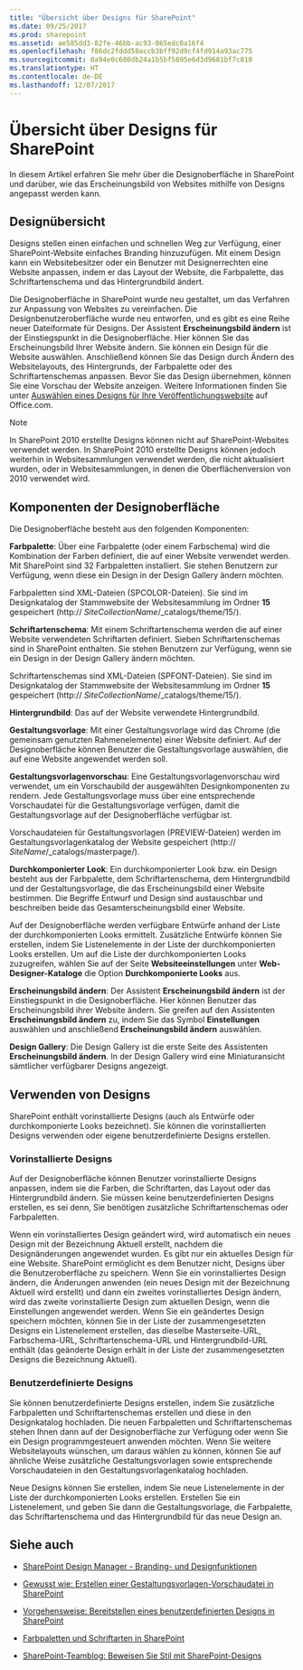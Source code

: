 ```yaml
---
title: "Übersicht über Designs für SharePoint"
ms.date: 09/25/2017
ms.prod: sharepoint
ms.assetid: ae585dd3-82fe-46bb-ac93-065edc0a16f4
ms.openlocfilehash: f86dc2fddd58accb3bff92d9cf4fd914a93ac775
ms.sourcegitcommit: 0a94e0c600db24a1b5bf5895e6d3d9681bf7c810
ms.translationtype: HT
ms.contentlocale: de-DE
ms.lasthandoff: 12/07/2017
---
```

# <a name="themes-overview-for-sharepoint"></a>Übersicht über Designs für SharePoint
In diesem Artikel erfahren Sie mehr über die Designoberfläche in SharePoint und darüber, wie das Erscheinungsbild von Websites mithilfe von Designs angepasst werden kann.
## <a name="themes-overview"></a>Designübersicht
<a name="section1"> </a>

Designs stellen einen einfachen und schnellen Weg zur Verfügung, einer SharePoint-Website einfaches Branding hinzuzufügen. Mit einem Design kann ein Websitebesitzer oder ein Benutzer mit Designerrechten eine Website anpassen, indem er das Layout der Website, die Farbpalette, das Schriftartenschema und das Hintergrundbild ändert.
  
    
    
Die Designoberfläche in SharePoint wurde neu gestaltet, um das Verfahren zur Anpassung von Websites zu vereinfachen. Die Designbenutzeroberfläche wurde neu entworfen, und es gibt es eine Reihe neuer Dateiformate für Designs. Der Assistent **Erscheinungsbild ändern** ist der Einstiegspunkt in die Designoberfläche. Hier können Sie das Erscheinungsbild Ihrer Website ändern. Sie können ein Design für die Website auswählen. Anschließend können Sie das Design durch Ändern des Websitelayouts, des Hintergrunds, der Farbpalette oder des Schriftartenschemas anpassen. Bevor Sie das Design übernehmen, können Sie eine Vorschau der Website anzeigen. Weitere Informationen finden Sie unter [Auswählen eines Designs für Ihre Veröffentlichungswebsite]((http://office.microsoft.com/de-DE/office365-sharepoint-online-enterprise-help/choose-a-theme-for-your-publishing-site-HA102891580.aspx)) auf Office.com.
  
> [!NOTE] 
> In SharePoint 2010 erstellte Designs können nicht auf SharePoint-Websites verwendet werden. In SharePoint 2010 erstellte Designs können jedoch weiterhin in Websitesammlungen verwendet werden, die nicht aktualisiert wurden, oder in Websitesammlungen, in denen die Oberflächenversion von 2010 verwendet wird. 
  
    
    


## <a name="theming-experience-components"></a>Komponenten der Designoberfläche
<a name="section2"> </a>

Die Designoberfläche besteht aus den folgenden Komponenten:
  
    
    
 **Farbpalette**: Über eine Farbpalette (oder einem Farbschema) wird die Kombination der Farben definiert, die auf einer Website verwendet werden. Mit SharePoint sind 32 Farbpaletten installiert. Sie stehen Benutzern zur Verfügung, wenn diese ein Design in der Design Gallery ändern möchten.
  
    
    
Farbpaletten sind XML-Dateien (SPCOLOR-Dateien). Sie sind im Designkatalog der Stammwebsite der Websitesammlung im Ordner **15** gespeichert (http:// _SiteCollectionName_/_catalogs/theme/15/).
  
    
    
 **Schriftartenschema**: Mit einem Schriftartenschema werden die auf einer Website verwendeten Schriftarten definiert. Sieben Schriftartenschemas sind in SharePoint enthalten. Sie stehen Benutzern zur Verfügung, wenn sie ein Design in der Design Gallery ändern möchten.
  
    
    
Schriftartenschemas sind XML-Dateien (SPFONT-Dateien). Sie sind im Designkatalog der Stammwebsite der Websitesammlung im Ordner **15** gespeichert (http:// _SiteCollectionName_/_catalogs/theme/15/).
  
    
    
 **Hintergrundbild**: Das auf der Website verwendete Hintergrundbild.
  
    
    
 **Gestaltungsvorlage**: Mit einer Gestaltungsvorlage wird das Chrome (die gemeinsam genutzten Rahmenelemente) einer Website definiert. Auf der Designoberfläche können Benutzer die Gestaltungsvorlage auswählen, die auf eine Website angewendet werden soll.
  
    
    
 **Gestaltungsvorlagenvorschau**: Eine Gestaltungsvorlagenvorschau wird verwendet, um ein Vorschaubild der ausgewählten Designkomponenten zu rendern. Jede Gestaltungsvorlage muss über eine entsprechende Vorschaudatei für die Gestaltungsvorlage verfügen, damit die Gestaltungsvorlage auf der Designoberfläche verfügbar ist.
  
    
    
Vorschaudateien für Gestaltungsvorlagen (PREVIEW-Dateien) werden im Gestaltungsvorlagenkatalog der Website gespeichert (http://  _SiteName_/_catalogs/masterpage/).
  
    
    
 **Durchkomponierter Look**: Ein durchkomponierter Look bzw. ein Design besteht aus der Farbpalette, dem Schriftartenschema, dem Hintergrundbild und der Gestaltungsvorlage, die das Erscheinungsbild einer Website bestimmen. Die Begriffe Entwurf und Design sind austauschbar und beschreiben beide das Gesamterscheinungsbild einer Website.
  
    
    
Auf der Designoberfläche werden verfügbare Entwürfe anhand der Liste der durchkomponierten Looks ermittelt. Zusätzliche Entwürfe können Sie erstellen, indem Sie Listenelemente in der Liste der durchkomponierten Looks erstellen. Um auf die Liste der durchkomponierten Looks zuzugreifen, wählen Sie auf der Seite **Websiteeinstellungen** unter **Web-Designer-Kataloge** die Option **Durchkomponierte Looks** aus.
  
    
    
 **Erscheinungsbild ändern**: Der Assistent **Erscheinungsbild ändern** ist der Einstiegspunkt in die Designoberfläche. Hier können Benutzer das Erscheinungsbild ihrer Website ändern. Sie greifen auf den Assistenten **Erscheinungsbild ändern** zu, indem Sie das Symbol **Einstellungen** auswählen und anschließend **Erscheinungsbild ändern** auswählen.
  
    
    
 **Design Gallery**: Die Design Gallery ist die erste Seite des Assistenten **Erscheinungsbild ändern**. In der Design Gallery wird eine Miniaturansicht sämtlicher verfügbarer Designs angezeigt.
  
    
    

## <a name="using-themes"></a>Verwenden von Designs
<a name="section3"> </a>

SharePoint enthält vorinstallierte Designs (auch als Entwürfe oder durchkomponierte Looks bezeichnet). Sie können die vorinstallierten Designs verwenden oder eigene benutzerdefinierte Designs erstellen.
  
    
    

### <a name="preinstalled-themes"></a>Vorinstallierte Designs

Auf der Designoberfläche können Benutzer vorinstallierte Designs anpassen, indem sie die Farben, die Schriftarten, das Layout oder das Hintergrundbild ändern. Sie müssen keine benutzerdefinierten Designs erstellen, es sei denn, Sie benötigen zusätzliche Schriftartenschemas oder Farbpaletten.
  
    
    
Wenn ein vorinstalliertes Design geändert wird, wird automatisch ein neues Design mit der Bezeichnung Aktuell erstellt, nachdem die Designänderungen angewendet wurden. Es gibt nur ein aktuelles Design für eine Website. SharePoint ermöglicht es dem Benutzer nicht, Designs über die Benutzeroberfläche zu speichern. Wenn Sie ein vorinstalliertes Design ändern, die Änderungen anwenden (ein neues Design mit der Bezeichnung Aktuell wird erstellt) und dann ein zweites vorinstalliertes Design ändern, wird das zweite vorinstallierte Design zum aktuellen Design, wenn die Einstellungen angewendet werden. Wenn Sie ein geändertes Design speichern möchten, können Sie in der Liste der zusammengesetzten Designs ein Listenelement erstellen, das dieselbe Masterseite-URL, Farbschema-URL, Schriftartenschema-URL und Hintergrundbild-URL enthält (das geänderte Design erhält in der Liste der zusammengesetzten Designs die Bezeichnung Aktuell).
  
    
    

### <a name="custom-themes"></a>Benutzerdefinierte Designs

Sie können benutzerdefinierte Designs erstellen, indem Sie zusätzliche Farbpaletten und Schriftartenschemas erstellen und diese in den Designkatalog hochladen. Die neuen Farbpaletten und Schriftartenschemas stehen Ihnen dann auf der Designoberfläche zur Verfügung oder wenn Sie ein Design programmgesteuert anwenden möchten. Wenn Sie weitere Websitelayouts wünschen, um daraus wählen zu können, können Sie auf ähnliche Weise zusätzliche Gestaltungsvorlagen sowie entsprechende Vorschaudateien in den Gestaltungsvorlagenkatalog hochladen.
  
    
    
Neue Designs können Sie erstellen, indem Sie neue Listenelemente in der Liste der durchkomponierten Looks erstellen. Erstellen Sie ein Listenelement, und geben Sie dann die Gestaltungsvorlage, die Farbpalette, das Schriftartenschema und das Hintergrundbild für das neue Design an.
  
    
    

## <a name="see-also"></a>Siehe auch
<a name="section4"> </a>


-  [SharePoint Design Manager - Branding- und Designfunktionen](sharepoint-design-manager-branding-and-design-capabilities.md)
    
  
-  [Gewusst wie: Erstellen einer Gestaltungsvorlagen-Vorschaudatei in SharePoint](how-to-create-a-master-page-preview-file-in-sharepoint.md)
    
  
-  [Vorgehensweise: Bereitstellen eines benutzerdefinierten Designs in SharePoint](how-to-deploy-a-custom-theme-in-sharepoint.md)
    
  
-  [Farbpaletten und Schriftarten in SharePoint](color-palettes-and-fonts-in-sharepoint.md)
    
  
-  [SharePoint-Teamblog: Beweisen Sie Stil mit SharePoint-Designs]((http://blogs.office.com/b/sharepoint/archive/2012/10/29/show-off-your-style-with-sharepoint-theming.aspx))
    
  

